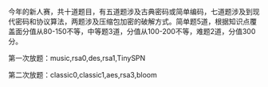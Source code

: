 今年的新人赛，共十道题目，有五道题涉及古典密码或简单编码，七道题涉及到现代密码和协议算法，两题涉及压缩包加密的破解方式。简单题5道，根据知识点覆盖面分值从80-150不等，中等题3道，分值从100-200不等，难题2道，分值300分。

第一次放题：music,rsa0,des,rsa1,TinySPN

第二次放题：classic0,classic1,aes,rsa3,bloom